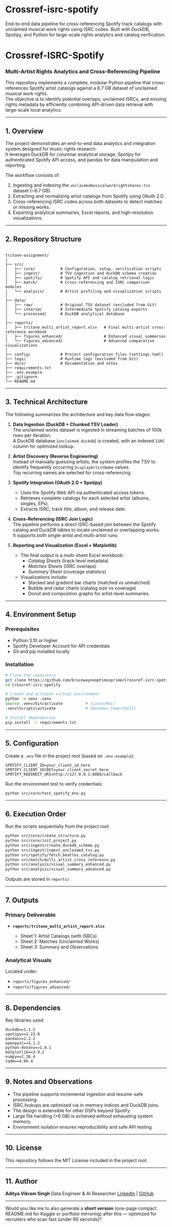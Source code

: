 # Crossref-isrc-spotify
End-to-end data pipeline for cross-referencing Spotify track catalogs with unclaimed musical work rights using ISRC codes. Built with DuckDB, Spotipy, and Python for large-scale rights analytics and catalog verification.


# Crossref-ISRC-Spotify

### Multi-Artist Rights Analytics and Cross-Referencing Pipeline

This repository implements a complete, modular Python pipeline that cross-references Spotify artist catalogs against a 6.7 GB dataset of unclaimed musical work rights.  
The objective is to identify potential overlaps, unclaimed ISRCs, and missing rights metadata by efficiently combining API-driven data retrieval with large-scale local analytics.

---

## 1. Overview

The project demonstrates an end-to-end data analytics and integration system designed for music rights research.  
It leverages DuckDB for columnar analytical storage, Spotipy for authenticated Spotify API access, and pandas for data manipulation and reporting.

The workflow consists of:

1. Ingesting and indexing the `unclaimedmusicalworkrightshares.tsv` dataset (~6.7 GB).
2. Extracting and normalizing artist catalogs from Spotify using OAuth 2.0.
3. Cross-referencing ISRC codes across both datasets to detect matches or missing works.
4. Exporting analytical summaries, Excel reports, and high-resolution visualizations.

---

## 2. Repository Structure

```

tritone-assignment/
│
├── src/
│   ├── core/           # Configuration, setup, verification scripts
│   ├── ingest/         # TSV ingestion and DuckDB schema creation
│   ├── spotify/        # Spotify API and catalog retrieval logic
│   ├── match/          # Cross-referencing and ISRC comparison modules
│   └── analysis/       # Artist profiling and visualization scripts
│
├── data/
│   ├── raw/            # Original TSV dataset (excluded from Git)
│   ├── interim/        # Intermediate Spotify catalog exports
│   └── processed/      # DuckDB analytical database
│
├── reports/
│   ├── tritone_multi_artist_report.xlsx   # Final multi-artist cross-reference workbook
│   ├── figures_enhanced/                  # Enhanced visual summaries
│   └── figures_advanced/                  # Advanced comparative visualizations
│
├── config/             # Project configuration files (settings.toml)
├── logs/               # Runtime logs (excluded from Git)
├── docs/               # Documentation and notes
├── requirements.txt
├── .env.example
├── .gitignore
└── README.md

````

---

## 3. Technical Architecture

The following summarizes the architecture and key data flow stages:

1. **Data Ingestion (DuckDB + Chunked TSV Loader)**  
   The unclaimed works dataset is ingested in streaming batches of 100k rows per iteration.  
   A DuckDB database (`unclaimed.duckdb`) is created, with an indexed `ISRC` column for optimized lookup.

2. **Artist Discovery (Reverse Engineering)**  
   Instead of manually guessing artists, the system profiles the TSV to identify frequently occurring `DisplayArtistName` values.  
   Top recurring names are selected for cross-referencing.

3. **Spotify Integration (OAuth 2.0 + Spotipy)**  
   - Uses the Spotify Web API via authenticated access tokens.  
   - Retrieves complete catalogs for each selected artist (albums, singles, EPs).  
   - Extracts ISRC, track title, album, and release date.

4. **Cross-Referencing (ISRC Join Logic)**  
   The pipeline performs a direct ISRC-based join between the Spotify catalog and DuckDB tables to locate unclaimed or overlapping works.  
   It supports both single-artist and multi-artist runs.

5. **Reporting and Visualization (Excel + Matplotlib)**  
   - The final output is a multi-sheet Excel workbook:
     - *Catalog Sheets* (track-level metadata)
     - *Matches Sheets* (ISRC overlaps)
     - *Summary Sheet* (coverage statistics)
   - Visualizations include:
     - Stacked and gradient bar charts (matched vs unmatched)
     - Bubble and radar charts (catalog size vs coverage)
     - Donut and composition graphs for artist-level summaries.

---

## 4. Environment Setup

### Prerequisites
- Python 3.10 or higher  
- Spotify Developer Account for API credentials  
- Git and pip installed locally  

### Installation

```bash
# Clone the repository
git clone https://github.com/brucewayneoptimusprime/Crossref-isrc-spotify.git
cd Crossref-isrc-spotify

# Create and activate virtual environment
python -m venv .venv
source .venv/bin/activate          # (Linux/Mac)
.venv\Scripts\activate             # (Windows PowerShell)

# Install dependencies
pip install -r requirements.txt
````

---

## 5. Configuration

Create a `.env` file in the project root (based on `.env.example`):

```
SPOTIFY_CLIENT_ID=your_client_id_here
SPOTIFY_CLIENT_SECRET=your_client_secret_here
SPOTIFY_REDIRECT_URI=http://127.0.0.1:8888/callback
```

Run the environment test to verify credentials:

```bash
python src/core/test_spotify_env.py
```

---

## 6. Execution Order

Run the scripts sequentially from the project root:

```bash
python src/core/create_structure.py
python src/core/init_project.py
python src/ingest/create_duckdb_schema.py
python src/ingest/ingest_unclaimed_tsv.py
python src/spotify/fetch_beatles_catalog.py
python src/match/multi_artist_cross_reference.py
python src/analysis/visual_summary_enhanced.py
python src/analysis/visual_summary_advanced.py
```

Outputs are stored in `reports/`.

---

## 7. Outputs

### Primary Deliverable

* **`reports/tritone_multi_artist_report.xlsx`**

  * Sheet 1: Artist Catalogs (with ISRCs)
  * Sheet 2: Matches (Unclaimed Works)
  * Sheet 3: Summary and Observations

### Analytical Visuals

Located under:

* `reports/figures_enhanced/`
* `reports/figures_advanced/`

---

## 8. Dependencies

Key libraries used:

```
duckdb==1.1.2
spotipy==2.23.0
pandas==2.2.2
openpyxl==3.1.2
python-dotenv==1.0.1
matplotlib==3.9.2
numpy==1.26.4
tqdm==4.66.4
```

---

## 9. Notes and Observations

* The pipeline supports incremental ingestion and resume-safe processing.
* ISRC lookups are optimized via in-memory indices and DuckDB joins.
* The design is extensible for other DSPs beyond Spotify.
* Large file handling (>6 GB) is achieved without exhausting system memory.
* Environment isolation ensures reproducibility and safe API testing.

---

## 10. License

This repository follows the MIT License included in the project root.

---

## 11. Author

**Aditya Vikram Singh**
Data Engineer & AI Researcher
[LinkedIn](https://www.linkedin.com/in/aditya-vikram-singh) | [GitHub](https://github.com/brucewayneoptimusprime)

---


Would you like me to also generate a **short version** (one-page compact README.md for Kaggle or portfolio mirroring) after this — optimized for recruiters who scan fast (under 60 seconds)?
```
